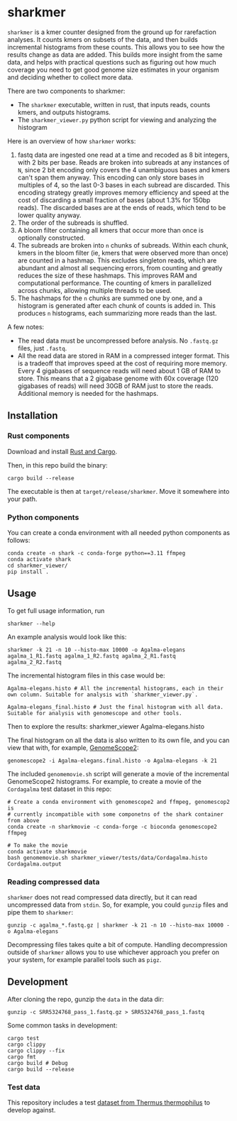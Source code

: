 # sharkmer

`sharkmer` is a kmer counter designed from the ground up for rarefaction analyses. It counts kmers
on subsets of the data, and then builds incremental histograms from these counts. This allows you
to see how the results change as data are added. This builds more insight from the same data, and 
helps with practical questions such as figuring out how much coverage you need to get good 
genome size estimates in your organism and deciding whether to collect more data.

There are two components to sharkmer:
- The `sharkmer` executable, written in rust, that inputs reads, counts kmers, and outputs histograms.
- The `sharkmer_viewer.py` python script for viewing and analyzing the histogram

Here is an overview of how `sharkmer` works:
1. fastq data are ingested one read at a time and recoded as 8 bit integers, with 2 bits per base. Reads 
   are broken into subreads at any instances of `N`, since 2 bit encoding only covers the 4 unambiguous 
   bases and kmers can't span them anyway. This encoding can only store bases in multiples of 4, so the 
   last 0-3 bases in each subread are discarded. This encoding strategy greatly improves memory efficiency 
   and speed at the cost of discarding a small fraction of bases (about 1.3% for 150bp reads). The discarded
   bases are at the ends of reads, which tend to be lower quality anyway.
2. The order of the subreads is shuffled.
2. A bloom filter containing all kmers that occur more than once is optionally
   constructed.
3. The subreads are broken into `n` chunks of subreads. Within each chunk, kmers in the bloom filter 
   (ie, kmers that were observed more than once) are counted in a hashmap. This excludes singleton reads,
   which are abundant and almost all sequencing errors, from counting and greatly reduces the size of these 
   hashmaps. This improves 
   RAM and computational performance. The counting of kmers in parallelized across chunks, allowing multiple
   threads to be used.
4. The hashmaps for the `n` chunks are summed one by one, and a histogram is generated after each chunk of 
   counts is added in. This produces `n` histograms, each summarizing more reads than the last.


A few notes:
- The read data must be uncompressed before analysis. No `.fastq.gz` files, just `.fastq`.
- All the read data are stored in RAM in a compressed integer format. This is a tradeoff that improves speed at the cost of requiring more memory. Every 4 gigabases of sequence reads will need about 1 GB of RAM to store. This means that a 2 gigabase genome with 60x coverage (120 gigabases of reads) will need 30GB of RAM just to store the reads. Additional memory is needed for the hashmaps.

## Installation

### Rust components

Download and install [Rust and Cargo](https://www.rust-lang.org/tools/install).

Then, in this repo build the binary:

    cargo build --release

The executable is then at `target/release/sharkmer`. Move it somewhere into your path.

### Python components

You can create a conda environment with all needed python components as follows:

    conda create -n shark -c conda-forge python==3.11 ffmpeg
    conda activate shark
    cd sharkmer_viewer/
    pip install .

## Usage

To get full usage information, run

    sharkmer --help

An example analysis would look like this:

    sharkmer -k 21 -n 10 --histo-max 10000 -o Agalma-elegans agalma_1_R1.fastq agalma_1_R2.fastq agalma_2_R1.fastq agalma_2_R2.fastq

The incremental histogram files in this case would be:

    Agalma-elegans.histo # All the incremental histograms, each in their own column. Suitable for analysis with `sharkmer_viewer.py`.

    Agalma-elegans_final.histo # Just the final histogram with all data. Suitable for analysis with genomescope and other tools.


Then to explore the results:
    sharkmer_viewer Agalma-elegans.histo


The final histogram on all the data is also written to its own file, and you can view that with, for example, [GenomeScope2](https://github.com/tbenavi1/genomescope2.0):

    genomescope2 -i Agalma-elegans.final.histo -o Agalma-elegans -k 21

The included `genomemovie.sh` script will generate a movie of the incremental GenomeScope2 histograms. For example, to create a movie of the `Cordagalma` test dataset in this repo:

    # Create a conda environment with genomescope2 and ffmpeg, genomescop2 is 
    # currently incompatible with some componetns of the shark container from above
    conda create -n sharkmovie -c conda-forge -c bioconda genomescope2 ffmpeg

    # To make the movie
    conda activate sharkmovie
    bash genomemovie.sh sharkmer_viewer/tests/data/Cordagalma.histo Cordagalma.output

### Reading compressed data

`sharkmer` does not read compressed data directly, but it can read uncompressed data from `stdin`.
So, for example, you could `gunzip` files and pipe them to `sharkmer`:

    gunzip -c agalma_*.fastq.gz | sharkmer -k 21 -n 10 --histo-max 10000 -o Agalma-elegans

Decompressing files takes quite a bit of compute. Handling decompression outside of `sharkmer` allows you to 
use whichever approach you prefer on your system, for example parallel tools such as `pigz`. 

## Development

After cloning the repo, gunzip the `data` in the data dir:

    gunzip -c SRR5324768_pass_1.fastq.gz > SRR5324768_pass_1.fastq

Some common tasks in development:

    cargo test
    cargo clippy
    cargo clippy --fix
    cargo fmt
    cargo build # Debug
    cargo build --release

### Test data

This repository includes a test [dataset from Thermus thermophilus](https://trace.ncbi.nlm.nih.gov/Traces/?view=run_browser&acc=SRR5324768&display=metadata) to develop against.